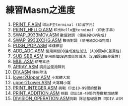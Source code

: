 # 練習Masm之進度
1. [PRINT_F.ASM](./PRINT_F.ASM)                       `印出F至terminal (印出字元)`
2. [PRINT_HELLO.ASM](./PRINT_HELLO.ASM)               `印出Hello至terminal (印出字串)`
3. [SWAP_9933MOV.ASM](./SWAP_9933MOV.ASM)             `數值對調 (使用純MOV完成)`
4. [SWAP_9933XCHG.ASM](./SWAP_9933XCHG.ASM)           `數值對調 (使用純XCHG完成)`
5. [PUSH_POP.ASM](./PUSH_POP.ASM)                     `堆棧練習`
6. [ADD_ADC.ASM](./ADD_ADC.ASM)                       `使用兩個DB達成進位加法 (ADD跟ADC差異性)`
7. [SUB_SBB.ASM](./SUB_SBB.ASM)                       `使用兩個DB達成借位減法 (SUB跟SBB差異性)`
8. [MUL.ASM](./MUL.ASM)                               `使用乘法`
9. [ARRAY.ASM](./ARRAY.ASM)                           `調用並使用陣列`
10. [DIV.ASM](./DIV.ASM)                              `使用除法`
11. [lower2Upper.ASM](./lower2Upper.ASM)              `小寫轉大寫`
12. [upper2Lower.ASM](./upper2Lower.ASM)              `大寫轉小寫`
13. [PRINT_INTEGER.ASM](./PRINT_INTEGER.ASM)          `挑戰 印出10-99間的整數`
14. [PRINT_ADDITION.ASM](./PRINT_ADDITION.ASM)        `挑戰 印出10-49間的整數相加結果`
15. [DIVISION_OPERATION.ASM](./DIVISION_OPERATION.ASM)`挑戰 除法基礎運算 同DIV.ASM`
